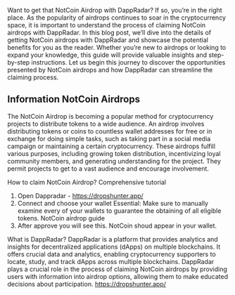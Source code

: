 Want to get that NotCoin Airdrop with DappRadar? If so, you’re in the right place. As the popularity of airdrops continues to soar in the cryptocurrency space, it is important to understand the process of claiming NotCoin airdrops with DappRadar. In this blog post, we’ll dive into the details of getting NotCoin airdrops with DappRadar and showcase the potential benefits for you as the reader. Whether you’re new to airdrops or looking to expand your knowledge, this guide will provide valuable insights and step-by-step instructions. Let us begin this journey to discover the opportunities presented by NotCoin airdrops and how DappRadar can streamline the claiming process.

<h2>Information NotCoin Airdrops</h2>

The NotCoin Airdrop is becoming a popular method for cryptocurrency projects to distribute tokens to a wide audience. An airdrop involves distributing tokens or coins to countless wallet addresses for free or in exchange for doing simple tasks, such as taking part in a social media campaign or maintaining a certain cryptocurrency. These airdrops fulfill various purposes, including growing token distribution, incentivizing loyal community members, and generating understanding for the project. They permit projects to get to a vast audience and encourage involvement.

How to claim NotCoin Airdrop? Comprehensive tutorial
1. Open Dappradar - https://dropshunter.app/
2. Connect and choose your wallet
Essential: Make sure to manually examine every of your wallets to guarantee the obtaining of all eligible tokens.
NotCoin airdrop guide
4. After approve you will see this. NotCoin shoud appear in your wallet.

What is DappRadar?
DappRadar is a platform that provides analytics and insights for decentralized applications (dApps) on multiple blockchains. It offers crucial data and analytics, enabling cryptocurrency supporters to locate, study, and track dApps across multiple blockchains. DappRadar plays a crucial role in the process of claiming NotCoin airdrops by providing users with information into airdrop options, allowing them to make educated decisions about participation.
https://dropshunter.app/
